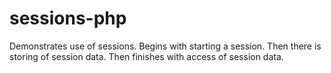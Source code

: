 # sessions-php
Demonstrates use of sessions. Begins with starting a session. Then there is storing of session data. Then finishes with access of session data.

